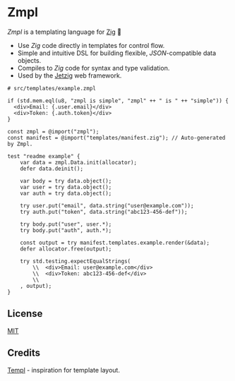 # Zmpl

_Zmpl_ is a templating language for [Zig](https://ziglang.org/) :lizard:

* Use _Zig_ code directly in templates for control flow.
* Simple and intuitive DSL for building flexible, _JSON_-compatible data objects.
* Compiles to _Zig_ code for syntax and type validation.
* Used by the [Jetzig](https://github.com/bobf/jetzig) web framework.


```zig
# src/templates/example.zmpl

if (std.mem.eql(u8, "zmpl is simple", "zmpl" ++ " is " ++ "simple")) {
  <div>Email: {.user.email}</div>
  <div>Token: {.auth.token}</div>
}
```

```zig
const zmpl = @import("zmpl");
const manifest = @import("templates/manifest.zig"); // Auto-generated by Zmpl.

test "readme example" {
    var data = zmpl.Data.init(allocator);
    defer data.deinit();

    var body = try data.object();
    var user = try data.object();
    var auth = try data.object();

    try user.put("email", data.string("user@example.com"));
    try auth.put("token", data.string("abc123-456-def"));

    try body.put("user", user.*);
    try body.put("auth", auth.*);

    const output = try manifest.templates.example.render(&data);
    defer allocator.free(output);

    try std.testing.expectEqualStrings(
        \\  <div>Email: user@example.com</div>
        \\  <div>Token: abc123-456-def</div>
        \\
    , output);
}
```

## License

[MIT](LICENSE)

## Credits

[Templ](https://github.com/a-h/templ) - inspiration for template layout.
